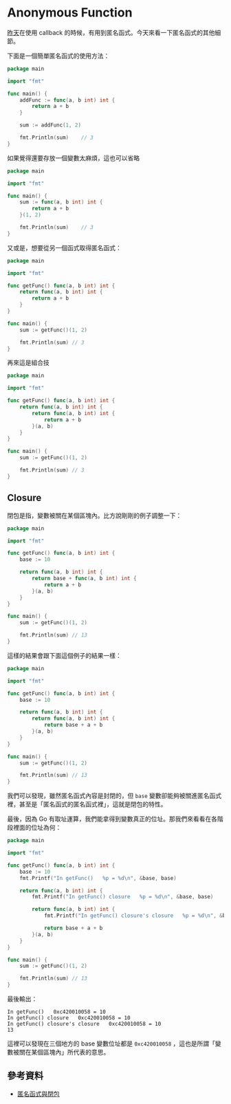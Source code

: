 # Anonymous Function

[昨天][Day 11]在使用 callback 的時候，有用到匿名函式。今天來看一下匿名函式的其他細節。

下面是一個簡單匿名函式的使用方法：

```go
package main

import "fmt"

func main() {
	addFunc := func(a, b int) int {
		return a + b
	}

	sum := addFunc(1, 2)

	fmt.Println(sum)    // 3
}
```

如果覺得還要存放一個變數太麻煩，這也可以省略

```go
package main

import "fmt"

func main() {
	sum := func(a, b int) int {
		return a + b
	}(1, 2)

	fmt.Println(sum)    // 3
}
```

又或是，想要從另一個函式取得匿名函式：

```go
package main

import "fmt"

func getFunc() func(a, b int) int {
	return func(a, b int) int {
		return a + b
	}
}

func main() {
	sum := getFunc()(1, 2)

	fmt.Println(sum) // 3
}
```

再來這是組合技

```go
package main

import "fmt"

func getFunc() func(a, b int) int {
	return func(a, b int) int {
		return func(a, b int) int {
			return a + b
		}(a, b)
	}
}

func main() {
	sum := getFunc()(1, 2)

	fmt.Println(sum) // 3
}
```

## Closure

閉包是指，變數被關在某個區塊內。比方說剛剛的例子調整一下：

```go
package main

import "fmt"

func getFunc() func(a, b int) int {
	base := 10

	return func(a, b int) int {
		return base + func(a, b int) int {
			return a + b
		}(a, b)
	}
}

func main() {
	sum := getFunc()(1, 2)

	fmt.Println(sum) // 13
}
```

這樣的結果會跟下面這個例子的結果一樣：

```go
package main

import "fmt"

func getFunc() func(a, b int) int {
	base := 10

	return func(a, b int) int {
		return func(a, b int) int {
			return base + a + b
		}(a, b)
	}
}

func main() {
	sum := getFunc()(1, 2)

	fmt.Println(sum) // 13
}
```

我們可以發現，雖然匿名函式內容是封閉的，但 `base` 變數卻能夠被關進匿名函式裡，甚至是「匿名函式的匿名函式裡」，這就是閉包的特性。

最後，因為 Go 有取址運算，我們能拿得到變數真正的位址。那我們來看看在各階段裡面的位址為何：

```go
package main

import "fmt"

func getFunc() func(a, b int) int {
	base := 10
	fmt.Printf("In getFunc()   %p = %d\n", &base, base)

	return func(a, b int) int {
		fmt.Printf("In getFunc() closure   %p = %d\n", &base, base)

		return func(a, b int) int {
			fmt.Printf("In getFunc() closure's closure   %p = %d\n", &base, base)

			return base + a + b
		}(a, b)
	}
}

func main() {
	sum := getFunc()(1, 2)

	fmt.Println(sum) // 13
}
```

最後輸出：

```
In getFunc()   0xc420010058 = 10
In getFunc() closure   0xc420010058 = 10
In getFunc() closure's closure   0xc420010058 = 10
13
```

這裡可以發現在三個地方的 base 變數位址都是 `0xc420010058` ，這也是所謂「變數被關在某個區塊內」所代表的意思。

## 參考資料

* [匿名函式與閉包](https://openhome.cc/Gossip/Go/Closure.html)

[Day 11]: /docs/day11.md
